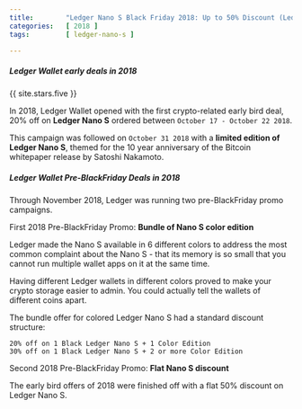 ```yaml
---
title:        "Ledger Nano S Black Friday 2018: Up to 50% Discount (Ledger wallet bundles)"
categories:   [ 2018 ]
tags:         [ ledger-nano-s ]

---
```


##### Ledger Wallet early deals in 2018

{{ site.stars.five }}


In 2018, Ledger Wallet opened with the first crypto-related early bird deal, 20% off on **Ledger Nano S** ordered between `October 17 - October 22 2018`.

This campaign was followed on `October 31 2018` with a **limited edition of Ledger Nano S**, themed for the 10 year anniversary of the Bitcoin whitepaper release by Satoshi Nakamoto.

##### Ledger Wallet Pre-BlackFriday Deals in 2018

Through November 2018, Ledger was running two pre-BlackFriday promo campaigns.

First 2018 Pre-BlackFriday Promo: **Bundle of Nano S color edition**

Ledger made the Nano S available in 6 different colors to address the most common complaint about the Nano S - that its memory is so small that you cannot run multiple wallet apps on it at the same time.

Having different Ledger wallets in different colors proved to make your crypto storage easier to admin. You could actually tell the wallets of different coins apart.

The bundle offer for colored Ledger Nano S had a standard discount structure:

```
20% off on 1 Black Ledger Nano S + 1 Color Edition
30% off on 1 Black Ledger Nano S + 2 or more Color Edition
```

Second 2018 Pre-BlackFriday Promo: **Flat Nano S discount**

The early bird offers of 2018 were finished off with a flat 50% discount on Ledger Nano S.
